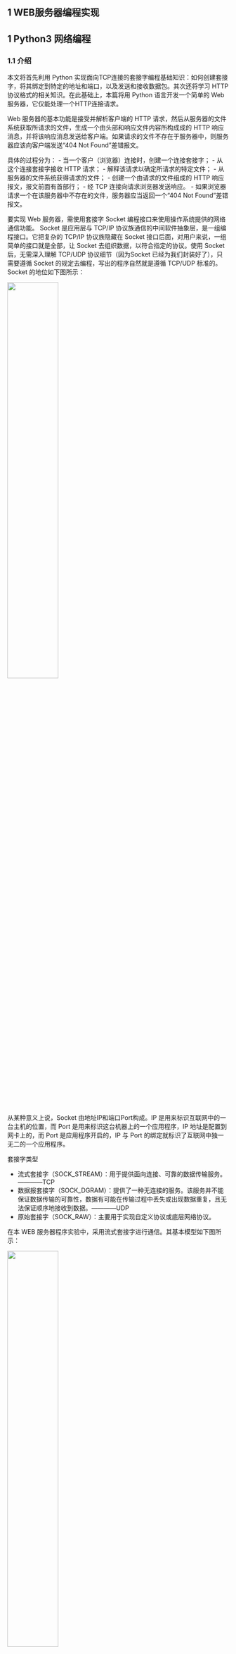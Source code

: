 ## 1 WEB服务器编程实现

## 1 Python3 网络编程
### 1.1 介绍

本文将首先利用 Python 实现面向TCP连接的套接字编程基础知识：如何创建套接字，将其绑定到特定的地址和端口，以及发送和接收数据包。其次还将学习 HTTP 协议格式的相关知识。在此基础上，本篇将用 Python 语言开发一个简单的 Web 服务器，它仅能处理一个HTTP连接请求。

Web 服务器的基本功能是接受并解析客户端的 HTTP 请求，然后从服务器的文件系统获取所请求的文件，生成一个由头部和响应文件内容所构成成的 HTTP 响应消息，并将该响应消息发送给客户端。如果请求的文件不存在于服务器中，则服务器应该向客户端发送“404 Not Found”差错报文。

具体的过程分为：
    - 当一个客户（浏览器）连接时，创建一个连接套接字；
    - 从这个连接套接字接收 HTTP 请求；
    - 解释该请求以确定所请求的特定文件；
    - 从服务器的文件系统获得请求的文件；
    - 创建一个由请求的文件组成的 HTTP 响应报文，报文前面有首部行；
    - 经 TCP 连接向请求浏览器发送响应。
    - 如果浏览器请求一个在该服务器中不存在的文件，服务器应当返回一个“404 Not Found”差错报文。

要实现 Web 服务器，需使用套接字 Socket 编程接口来使用操作系统提供的网络通信功能。
Socket 是应用层与 TCP/IP 协议族通信的中间软件抽象层，是一组编程接口。它把复杂的 TCP/IP 协议族隐藏在 Socket 接口后面，对用户来说，一组简单的接口就是全部，让 Socket 去组织数据，以符合指定的协议。使用 Socket 后，无需深入理解 TCP/UDP 协议细节（因为Socket 已经为我们封装好了），只需要遵循 Socket 的规定去编程，写出的程序自然就是遵循 TCP/UDP 标准的。Socket 的地位如下图所示：

<img src ="https://img-blog.csdnimg.cn/87bbbfc842844ab98cb3abbb77c4bd36.png#pic_center" width = 48%>

从某种意义上说，Socket 由地址IP和端口Port构成。IP 是用来标识互联网中的一台主机的位置，而 Port 是用来标识这台机器上的一个应用程序，IP 地址是配置到网卡上的，而 Port 是应用程序开启的，IP 与 Port 的绑定就标识了互联网中独一无二的一个应用程序。

套接字类型
- 流式套接字（SOCK_STREAM）：用于提供面向连接、可靠的数据传输服务。————TCP
- 数据报套接字（SOCK_DGRAM）：提供了一种无连接的服务。该服务并不能保证数据传输的可靠性，数据有可能在传输过程中丢失或出现数据重复，且无法保证顺序地接收到数据。————UDP
- 原始套接字（SOCK_RAW）：主要用于实现自定义协议或底层网络协议。

在本 WEB 服务器程序实验中，采用流式套接字进行通信。其基本模型如下图所示：

<img src ="https://img-blog.csdnimg.cn/909d13fc5554419f9e4c668df9a36418.png#pic_center" width = 48%>


其工作过程如下：服务器首先启动，通过调用 `socket()` 建立一个套接字，然后调用绑定方法 `bind()` 将该套接字和本地网络地址联系在一起，再调用 `listen()` 使套接字做好侦听连接的准备，并设定的连接队列的长度。客户端在建立套接字后，就可调用连接方法 `connect()` 向服务器端提出连接请求。服务器端在监听到连接请求后，建立和该客户端的连接，并放入连接队列中，并通过调用 `accept()` 来返回该连接，以便后面通信使用。客户端和服务器连接一旦建立，就可以通过调用接收方法 `recv()／recvfrom()` 和发送 方法 `send()／sendto()` 来发送和接收数据。最后，待数据传送结束后，双方调用 `close()` 关闭套接字。


> 套接字这个词对很多不了解网络编程的人来说显得非常晦涩和陌生，其实说得通俗点，套接字就是一套用C语言写成的应用程序开发库，主要用于实现进程间通信和网络编程，在网络应用开发中被广泛使用。在Python中也可以基于套接字来使用传输层提供的传输服务，并基于此开发自己的网络应用。实际开发中使用的套接字可以分为三类：流套接字（TCP套接字）、数据报套接字和原始套接字。

## 2 创建TCP套接字
### 2.1 套接字

套接字（Socket）是一个抽象层，应用程序可以通过它发送或接收数据，可对其进行像对文件一样的打开、读写和关闭等操作。套接字允许应用程序将 I/O 插入到网络中，并与网络中的其他应用程序进行通信。网络套接字是 IP 地址与端口 Port 的组合。

为了满足不同的通信程序对通信质量和性能的要求，网络系统提供了三种不同类型的套接字，以供用户在设计网络应用程序时根据不同的要求来选择。分别是：

- 流式套接字（SOCK-STREAM）。提供一种可靠的、面向连接的双向数据传输服务，实现了数据无差错、无重复的发送。流式套接字内设流量控制，被传输的数据看作是无记录边界的字节流。在 TCP/IP 协议簇中，使用 TCP 协议来实现字节流的传输，当用户想要发送大批量的数据或者对数据传输有较高的要求时，可以使用流式套接字。
- 数据报套接字（SOCK-DGRAM）。提供一种无连接、不可靠的双向数据传输服务。数据包以独立的形式被发送，并且保留了记录边界，不提供可靠性保证。数据在传输过程中可能会丢失或重复，并且不能保证在接收端按发送顺序接收数据。在 TCP/IP 协议簇中，使用 UDP 协议来实现数据报套接字。在出现差错的可能性较小或允许部分传输出错的应用场合，可以使用数据报套接字进行数据传输，这样通信的效率较高。
- 原始套接字（SOCK-RAW）。该套接字允许对较低层协议（如 IP 或 ICMP ）进行直接访问，常用于网络协议分析，检验新的网络协议实现，也可用于测试新配置或安装的网络设备。


所谓TCP套接字就是使用TCP协议提供的传输服务来实现网络通信的编程接口。在Python中可以通过创建 `socket` 对象并指定type属性为SOCK_STREAM来 使用TCP套接字。由于一台主机可能拥有多个IP地址，而且很有可能会配置多个不同的服务，所以作为服务器端的程序，需要在创建套接字对象后将其绑定到指定的IP地址和端口上。这里的端口并不是物理设备而是对IP地址的扩展，用于区分不同的服务，例如我们通常将HTTP服务跟80端口绑定，而MySQL数据库服务默认绑定在3306端口，这样当服务器收到用户请求时就可以根据端口号来确定到底用户请求的是HTTP服务器还是数据库服务器提供的服务。端口的取值范围是0~65535，而1024以下的端口我们通常称之为“著名端口”（留给像FTP、HTTP、SMTP等“著名服务”使用的端口，有的地方也称之为“周知端口”），自定义的服务通常不使用这些端口，除非自定义的是HTTP或FTP这样的著名服务。

Socket又称"套接字"，应用程序通常通过"套接字"向网络发出请求或者应答网络请求，使主机间或者一台计算机上的进程间可以通讯。


### 2.2 如何创建套接字

套接字 Socket 实质上提供了主机间进程通信的连接点。进程通信之前,双方首先必须各自创建一个连接点,否则是没有办法建立联系并相互通信的。Python 中，我们用 `socket()` 函数来创建套接字，语法格式如下：

```python
my_socket = socket(socket_family, socket_type, protocol=0)
'''
socket_family可以是如下参数之一：
  　　AF_INET IPv4（默认）
　　  AF_INET6 IPv6
　　  AF_UNIX 只能够用于单一的Unix系统进程间通信
socket_type可以是如下参数之一:
　　  SOCK_STREAM　　流式socket , for TCP （默认）
　  　SOCK_DGRAM　　 数据报式socket , for UDP
　  　SOCK_RAW 原始套接字
'''

**Socket 对象(内建)方法**

<table> <thead> <tr> <th align="left">函数</th> <th align="left">描述</th> </tr> </thead> <tbody><tr> <td align="left">服务器端套接字</td>  </tr> <tr> <td align="left">s.bind()</td> <td align="left">绑定地址（host,port）到套接字， 在AF_INET下,以元组（host,port）的形式表示地址。</td> </tr> <tr> <td align="left">s.listen()</td> <td align="left">开始TCP监听。backlog指定在拒绝连接之前，操作系统可以挂起的最大连接数量。该值至少为1，大部分应用程序设为5就可以了。</td> </tr> <tr> <td align="left">s.accept()</td> <td align="left">被动接受TCP客户端连接,(阻塞式)等待连接的到来</td> </tr> <tr> <td align="left">客户端套接字</td>  </tr> <tr> <td align="left">s.connect()</td> <td align="left">主动初始化TCP服务器连接，。一般address的格式为元组（hostname,port），如果连接出错，返回socket.error错误。</td> </tr> <tr> <td align="left">s.connect_ex()</td> <td align="left">connect()函数的扩展版本,出错时返回出错码,而不是抛出异常</td> </tr> <tr> <td align="left">公共用途的套接字函数</td>  </tr> <tr> <td align="left">s.recv()</td> <td align="left">接收TCP数据，数据以字符串形式返回，bufsize指定要接收的最大数据量。flag提供有关消息的其他信息，通常可以忽略。</td> </tr> <tr> <td align="left">s.send()</td> <td align="left">发送TCP数据，将string中的数据发送到连接的套接字。返回值是要发送的字节数量，该数量可能小于string的字节大小。</td> </tr> <tr> <td align="left">s.sendall()</td> <td align="left">完整发送TCP数据，完整发送TCP数据。将string中的数据发送到连接的套接字，但在返回之前会尝试发送所有数据。成功返回None，失败则抛出异常。</td> </tr> <tr> <td align="left">s.recvfrom()</td> <td align="left">接收UDP数据，与recv()类似，但返回值是（data,address）。其中data是包含接收数据的字符串，address是发送数据的套接字地址。</td> </tr> <tr> <td align="left">s.sendto()</td> <td align="left">发送UDP数据，将数据发送到套接字，address是形式为（ipaddr，port）的元组，指定远程地址。返回值是发送的字节数。</td> </tr> <tr> <td align="left">s.close()</td> <td align="left">关闭套接字</td> </tr> <tr> <td align="left">s.getpeername()</td> <td align="left">返回连接套接字的远程地址。返回值通常是元组（ipaddr,port）。</td> </tr> <tr> <td align="left">s.getsockname()</td> <td align="left">返回套接字自己的地址。通常是一个元组(ipaddr,port)</td> </tr> <tr> <td align="left">s.setsockopt(level,optname,value)</td> <td align="left">设置给定套接字选项的值。</td> </tr> <tr> <td align="left">s.getsockopt(level,optname[.buflen])</td> <td align="left">返回套接字选项的值。</td> </tr> <tr> <td align="left">s.settimeout(timeout)</td> <td align="left">设置套接字操作的超时期，timeout是一个浮点数，单位是秒。值为None表示没有超时期。一般，超时期应该在刚创建套接字时设置，因为它们可能用于连接的操作（如connect()）</td> </tr> <tr> <td align="left">s.gettimeout()</td> <td align="left">返回当前超时期的值，单位是秒，如果没有设置超时期，则返回None。</td> </tr> <tr> <td align="left">s.fileno()</td> <td align="left">返回套接字的文件描述符。</td> </tr> <tr> <td align="left">s.setblocking(flag)</td> <td align="left">如果flag为0，则将套接字设为非阻塞模式，否则将套接字设为阻塞模式（默认值）。非阻塞模式下，如果调用recv()没有发现任何数据，或send()调用无法立即发送数据，那么将引起socket.error异常。</td> </tr> <tr> <td align="left">s.makefile()</td> <td align="left">创建一个与该套接字相关连的文件</td> </tr> </tbody></table>



### 2.3 如何为套接字绑定主机及端口

一个完整的 Socket 可以用一个通信双方的相关描述：
         {协议,本地地址,本地端口,远程地址,远程端口}

实际应用中，在创建一个 Socket 时先用一个半相关描述（服务器这一半可以确定，而另一半尚不确定）:
         {协议,本地地址,本地端口}
每一个 Socket 有一个本地的唯一端口号，由操作系统分配。

绑定指为套接字绑定地址包含主机及其端口。 在 AF_INET 下，以元组（host,port）的形式表示地址。
- host：用字符串表示主机的 IP 地址。表示本机‘’，也可用‘127.0.0.1’表示回环地址，或者主机的一般 IP 地址。
- port：端口号，数字表示。1024 以下为系统约定，自定义的用 1024 以上。

绑定通过套接字的绑定方法 `bind()` 来完成，输入参数为元组 `(host,port)`。
绑定示例：

```python
my_socket.bind(('127.0.0.1', 1234))         # 绑定本地回环地址
my_socket.bind(('', 1234))                  # 自动获取IP地址
```

### 2.4 如何设置套接字监听

服务器程序在调用创建套接字 `socket()` 和绑定 `bind()` 之后需要处于监听状态，因为不知客户端什么时候开始进行请求连接。为此，需调用套接字的监听方法 `listen()`。

一个服务端可能同时面对多个客户端的连接请求，为此服务器程序需创建一个连接队列来保存的连接请求，并依次为连接请求建立相应连接。为此需设置队列的大小作为监听方法的参数。
监听示例：

```python
my_socket.listen(10)    # 设置连接队列大小为10，并使套接字处于监听状态。
```

### 2.5 服务端获取连接请求
#### 2.5.1 如何获取客户端的连接请求

当服务器中的套接字监听到了连接请求之后，内核和客户建立连接，并将连接放入连接队列中。典型的服务器程序是可以同时服务多个客户端的，当有客户端发起连接时，服务器就调用 `accept()` 返回并接收这个连接，如果有大量客户端发起请求，服务器来不及处理，还没有 accept 的客户端就处于连接等待状态。如果服务器调用 `accept()` 时还没有客户端的连接请求，就阻塞等待直到有客户端连接上来。

示例：

```python
connection_socket，addr = my_socket.accept()
'''
返回值： 
connectionSocket 客户端连接套接字
addr 连接的客户端地址
'''
```

这里的 connectionSocket 称为客户端连接套接字，是 `accept()` 接收到一个客户端连接请求后返回的一个新的套接字，它代表了服务端和客户端的连接。后面可以用于读取数据以及关闭连接。

#### 2.5.2 如何获取客户端发送的报文内容

服务器与客户端的连接建立好之后，就可以接收或发送消息操作。相应有下面几组方法：

```python
recv()/send()
recvmsg()/sendmsg()
recvfrom()/sendto()
```
接收报文方法 `recv()` 用法如下：

```python
data = socket.recv(buffersize)
'''
　　　　　功能 ： 接收对应客户端消息
　　　　　参数 ： 一次最多接收多少字节
　　　　　返回值 ： 接收到的内容
　　　    *  如果没有消息则会阻塞等待
'''
```

### 2.6 服务端读取请求文件内容

#### 2.6.1 如何获取客户端请求的网页文件名

HTTP 请求是客户端通过发送信息向服务器请求对资源的访问。HTTP 请求由三部分组成：请求行、请求头和请求正文。

```python
POST /index.html HTTP/1.1   # 请求方法 url 协议及版本号
Host: localhost             # 主机地址
User-Agent: Mozilla/5.0 (Windows NT 5.1; rv:10.0.2) Gecko/20100101 Firefox/10.0.2
Accept: text/html,application/xhtml+xml,application/xml;q=0.9,*/*;q=0.8
Accept-Language: zh-cn,zh;q=0.5
Accept-Encoding: gzip, deflate
Connection: keep-alive
Referer: <a target=_blank href="http://localhost/" style="color: rgb(51, 102, 153); text-decoration: none;">http://localhost/</a>
Content-Length：25
Content-Type：application/x-www-form-urlencoded
`     `
username=aa&password=1234             # 请求体
```

从上方代码可以看出，请求网页文件名位于请求行（第一行）中用空格分隔的第二个部分。

在获得请求文件名后，读取文件内容使用文件操作来实现。Python 提供了必要的函数和方法进行默认情况下的文件基本操

### 2.7 服务端响应请求头部信息
#### 2.7.1 WEB服务器响应消息头部定义

WEB 服务器在接收到客户端的连接请求后，接下来就会响应该请求。HTTP 响应报文由三部分组成：响应行、响应头、响应体。如下图所示。

<img src ="https://img-blog.csdnimg.cn/56b40737ea794b419a6078d46adc13bb.png#pic_center" width = 48%>

- 响应行：一般由协议版本、状态码及其描述组成，比如 `HTTP/1.1 200 OK` 其中协议版本 `HTTP/1.1` 或者 `HTTP/1.0`，`200` 就是它的状态码，`OK` 则为它的描述。
- 响应头：用于描述服务器的基本信息，以及数据的描述，服务器通过这些数据的描述信息，可以通知客户端如何处理它回送的数据。

常见的响应头字段含义：
    - Allow：服务器支持哪些请求方法(如GET、POST等)。
    - Content-Encoding：文档的编码(Encode)方法。
    - Content-Length：表示内容长度。
    - Content-Type：表示后面的文档属于什么MIME类型。
    - Date：当前的GMT时间
    - Expires：告诉浏览器把回送的资源缓存多长时间，-1或0则是不缓存。
    - Last-Modified：文档的最后改动时间。
    - Location：用于重定向接收者到一个新URI地址。
    - Refresh：告诉浏览器隔多久刷新一次，以秒计。
    - Server：服务器通过这个头告诉浏览器服务器的类型。

在这个 WEB 服务器返回的头部信息示例如下：

```python
HTTP/1.1 200 OK
Connection: close
Content-Type: text/html
Content-Length: 24
```

#### 2.7.2 发送响应消息头部内容

在定义好响应消息的头部信息后，使用套接字的 send 方法发送即可。
在发送前需要使用编码 `encode()` 方法，将字符串转换为字节数组后发送。
例如：
```python
socket.send(header.encode())
```

#### 2.7.3 如何捕获请求文件读取错误的异常

在本服务器程序中，采用 `try...except` 结构来捕获异常。当请求的文件不存在（可能是文件名错误或路径错误）及其他可能导致文件访问错误（如没有相应权限）时，就会产生 IOError 异常。从而进入异常处理部分代码。

**发送自定义的异常信息给客户端**

在异常处理代码中，定义响应客户端请求文件不存在的响应消息头代码 404 及消息内容not Found。

将此响应消息头发给客户端，可以使用 socket 的发送方法 `send()` 完成，发送前需要使用编码方法 `encode()` 对响应消息进行编码。


**完整代码如下：**

```python
from socket import *

serverSocket = socket(AF_INET, SOCK_STREAM) 
# Prepare a sever socket 
serverSocket.bind(("127.0.0.1",6789))
serverSocket.listen(1)

while True:
    print('开始WEB服务...')
    try:
            connectionSocket, addr = serverSocket.accept()
            message = connectionSocket.recv(1024) # 获取客户发送的报文
            
            # 读取文件内容
            filename = message.split()[1]       
            f = open(filename[1:])
            outputdata = f.read()
            
            # 向套接字发送头部信息
            header = ' HTTP/1.1 200 OK\nConnection: close\nContent-Type: text/html\nContent-Length: %d\n\n' % (len(outputdata))
            connectionSocket.send(header.encode())

            # 发送请求文件的内容
            for i in range(0, len(outputdata)):
                connectionSocket.send(outputdata[i].encode())
            
            # 关闭连接
            connectionSocket.close()
    except IOError:             # 异常处理
            # 发送文件未找到的消息
            header = ' HTTP/1.1 404 not Found'
            #########Begin#########
            connectionSocket.send(header.encode())
            #########End#########
            # 关闭连接
            connectionSocket.close()
    # 关闭套接字
    serverSocket.close()
```

### 2.8 示例分析

**1. 服务端**

下面的代码实现了一个提供时间日期的服务器。

```python
# -*- encoding: utf-8 -*-
# @Author: CarpeDiem
# @Date: 230420
# @Version: 1.0
# @Description: 一个提供时间日期的服务器
# @Filename: server.py

from socket import socket, SOCK_STREAM, AF_INET, gethostname
from datetime import datetime

def main():
    # 1. 创建套接字对象并指定使用哪种传输服务
    # family=AF_INET - IPv4地址
    # family=AF_INET6 - IPv6地址
    # type=SOCK_STREAM - TCP套接字
    # type=SOCK_DGRAM - UDP套接字
    # type=SOCK_RAW - 原始套接字
    server = socket(family=AF_INET, type=SOCK_STREAM)
    # 2. 绑定IP地址和端口（端口用于区分不同的服务）
    # 同一个时间在同一个端口只能绑定一个服务否则报错
    # server.bind(('192.168.1.2', 1030))
    host = gethostname()            # 获取本地主机名
    port = 9999                     # 绑定端口号
    server.bind((host, port))
    # 3.开启监听 - 监听客户端连接到服务器
    # 参数512可以理解为连接队列的大小，超过后排队
    server.listen(512)
    print("服务器启动开始监听……")
    while True:
        # 4.通过循环接收客户端的连接并作出相应的处理(提供服务)
        # accept方法是一个阻塞方法如果没有客户端连接到服务器代码不会向下执行
        # accept方法返回一个元组其中的第一个元素是客户端对象
        # 第二个元素是连接到服务器的客户端的地址(由IP和端口两部分构成)
        client, addr = server.accept()
        print(str(addr) + "连接到了服务器.")
        # 5. 发送数据
        client.send(str(datetime.now()).encode('utf-8'))
        # 6. 断开连接
        client.close()

if __name__ == "__main__":
    main()
```


> 查找自己电脑IP和端口的方法：
>   **第一步： Win+R**
>   **第二步： 输入：cmd  然后点击确定（Enter）进入**
>   **第三步： 输入：ipconfig  然后Enter**
>   **第四步： 输入：netstat 然后Enter**  一般用第一个就行

<img src ="https://img-blog.csdnimg.cn/ac240a014d184b73a7a51927c288b7f7.png#pic_center" width = 48%>

运行服务器程序后我们可以通过Windows系统的telnet来访问该服务器，结果如下图所示。

<center class = "half"><img src ="https://img-blog.csdnimg.cn/fb0fb5b6873e49ff821880f77261afcd.png#pic_left" width = "30%"><img src = "https://img-blog.csdnimg.cn/71394f87909c418ea6c19b8f60b964af.png#pic_left"  width = "48%"></center></p>

Windows开启telnet服务，见下图所示：

<img src ="https://img-blog.csdnimg.cn/d2de3e8cfba444fb80940100e54eeb21.gif#pic_center" width = 48%>


当然我们也可以通过Python的程序来实现TCP客户端的功能，相较于实现服务器程序，实现客户端程序就简单多了，代码如下所示。


**2. 客户端**

```python
# -*- encoding: utf-8 -*-
# @Author: CarpeDiem
# @Date: 230420
# @Version: 1.0
# @Description: 一个接受时间日期的客户端
# @Filename: client.py

from socket import socket, SOCK_STREAM, AF_INET, gethostname

def main():
    # 1.创建套接字对象默认使用IPv4和TCP协议
    # client = socket()
    client = socket(family=AF_INET, type=SOCK_STREAM)

    # 2.连接到服务器（需要指定IP地址和端口）
    # client.connect(('10.69.164.78', 1030))
    host = gethostname()            # 获取本地主机名
    port = 9999                     # 绑定端口号
    client.connect((host, port))

    # 3.从服务器接受数据, 接收小于 1024 字节的数据
    print(client.recv(1024).decode('utf-8'))
    client.close()

if __name__ == "__main__":
    main()
```

现在我们打开两个终端，第一个终端执行 `server.py` 文件：
```bash
python3 server.py
```
第二个终端执行 `client.py` 文件：
```bash
python3 client.py
2023-04-19 17:04:30.293444
```

这时我们再打开第一个终端，就会看到有以下信息输出：
```bash
('192.168.1.2', 11046)连接到了服务器.
```

需要注意的是，上面的服务器并没有使用多线程或者异步I/O的处理方式，这也就意味着当服务器与一个客户端处于通信状态时，其他的客户端只能排队等待。很显然，这样的服务器并不能满足我们的需求，我们需要的服务器是能够同时接纳和处理多个用户请求的。下面我们来设计一个使用多线程技术处理多个用户请求的服务器，该服务器会向连接到服务器的客户端发送一张图片。


服务器端代码：

```python
from socket import socket, SOCK_STREAM, AF_INET
from base64 import b64encode
from json import dumps
from threading import Thread


def main():
    
    # 自定义线程类
    class FileTransferHandler(Thread):

        def __init__(self, cclient):
            super().__init__()
            self.cclient = cclient

        def run(self):
            my_dict = {}
            my_dict['filename'] = 'guido.jpg'
            # JSON是纯文本不能携带二进制数据
            # 所以图片的二进制数据要处理成base64编码
            my_dict['filedata'] = data
            # 通过dumps函数将字典处理成JSON字符串
            json_str = dumps(my_dict)
            # 发送JSON字符串
            self.cclient.send(json_str.encode('utf-8'))
            self.cclient.close()

    # 1.创建套接字对象并指定使用哪种传输服务
    server = socket()
    # 2.绑定IP地址和端口(区分不同的服务)
    server.bind(('192.168.1.2', 5566))
    # 3.开启监听 - 监听客户端连接到服务器
    server.listen(512)
    print('服务器启动开始监听...')
    with open('guido.jpg', 'rb') as f:
        # 将二进制数据处理成base64再解码成字符串
        data = b64encode(f.read()).decode('utf-8')
    while True:
        client, addr = server.accept()
        # 启动一个线程来处理客户端的请求
        FileTransferHandler(client).start()


if __name__ == '__main__':
    main()
```

客户端代码：

```python
from socket import socket
from json import loads
from base64 import b64decode


def main():
    client = socket()
    client.connect(('192.168.1.2', 5566))
    # 定义一个保存二进制数据的对象
    in_data = bytes()
    # 由于不知道服务器发送的数据有多大每次接收1024字节
    data = client.recv(1024)
    while data:
        # 将收到的数据拼接起来
        in_data += data
        data = client.recv(1024)
    # 将收到的二进制数据解码成JSON字符串并转换成字典
    # loads函数的作用就是将JSON字符串转成字典对象
    my_dict = loads(in_data.decode('utf-8'))
    filename = my_dict['filename']
    filedata = my_dict['filedata'].encode('utf-8')
    with open('/Users/Hao/' + filename, 'wb') as f:
        # 将base64格式的数据解码成二进制数据并写入文件
        f.write(b64decode(filedata))
    print('图片已保存.')


if __name__ == '__main__':
    main()
```

在这个案例中，我们使用了JSON作为数据传输的格式（通过JSON格式对传输的数据进行了序列化和反序列化的操作），但是JSON并不能携带二进制数据，因此对图片的二进制数据进行了Base64编码的处理。Base64是一种用64个字符表示所有二进制数据的编码方式，通过将二进制数据每6位一组的方式重新组织，刚好可以使用0~9的数字、大小写字母以及“+”和“/”总共64个字符表示从000000到111111的64种状态。[维基百科](https://zh.wikipedia.org/wiki/Base64)上有关于Base64编码的详细讲解，不熟悉Base64的读者可以自行阅读。

## 3 创建数据包套接字

传输层除了有可靠的传输协议TCP之外，还有一种非常轻便的传输协议叫做用户数据报协议，简称UDP。TCP和UDP都是提供端到端传输服务的协议，二者的差别就如同打电话和发短信的区别，后者不对传输的可靠性和可达性做出任何承诺从而避免了TCP中握手和重传的开销，所以在强调性能和而不是数据完整性的场景中（例如传输网络音视频数据），UDP可能是更好的选择。可能大家会注意到一个现象，就是在观看网络视频时，有时会出现卡顿，有时会出现花屏，这无非就是部分数据传丢或传错造成的。

数据包格式套接字（Datagram Sockets）也叫“无连接的套接字”，在代码中使用 SOCK_DGRAM 表示。可以将 SOCK_DGRAM 比喻成高速移动的摩托车快递，它有以下特征：

    - 强调快速传输而非传输顺序；
    - 传输的数据可能丢失也可能损毁；
    - 限制每次传输的数据大小；
    - 数据的发送和接收是同步的。

数据包套接字也使用 IP 协议作路由，但是它不使用 TCP 协议，而是使用 UDP 协议（User Datagram Protocol，用户数据报协议）。

实际应用中，QQ 视频聊天和语音聊天主要使用 SOCK_DGRAM 来传输数据，因为首先要保证通信的效率，尽量减小延迟，而数据的正确性是次要的，即使丢失很小的一部分数据，视频和音频也可以正常解析，最多出现噪点或杂音，不会对通信质量有实质的影响。当然，SOCK_DGRAM 没有想象中的糟糕，不会频繁的丢失数据，数据错误只是小概率事件。

创建UDP套接字，绑定地址包含主机及其端口：

```python
serverSocket = socket(AF_INET, SOCK_DGRAM)
serverSocket.bind(('0.0.0.0', 12000))
```


### 3.1 UDP Ping服务程序框架

在这个简单的 UDP Ping 服务器程序中，完成套接字创建及绑定后，当接收到消息后进行简单处理（这里是转化为大写），再将消息回传给相应的客户端。

#### 3.1.1 Ping服务端创建UDP套接字



#### 3.1.2 UDP通信中发送与接收数据

在 UDP 通信中，使用 `sendto()` 函数发送 UDP 数据，将数据发送到套接字，输入参数 address 是形式为 `(host, port)` 的元组，指定远程地址，其中host表示服务器地址，port表示服务器端口号。返回值是发送的字节数。

接收数据使用 `recvfrom()` 函数实现。输入参数为接收缓冲区大小。该函数接收 UDP 数据，与 `recv()` 类似，但返回值是 `(data, address)`。其中 `data` 是包含接收数据的字符串，`address` 是发送数据的套接字地址。


示例如下：
- 接收数据
```python
msg,addr=udp_server.recvfrom(BUFSIZE)   # 使用套接字对象udp_server的recvfrom()方法接收数据
```

- 发送数据

```python
udp_server.sendto(msg,addr)     # 使用套接字对象udp_server的sendto()方法发送数据
```

完整的服务器程序一般都处于后台服务状态，通过不断循环等待客户端发送 Ping 消息，经过简单处理后，将消息发给相应的客户端。
在本实验中，为了避免大量资源的消耗，设置了一个接收消息计数器，当接收到消息超过设定值后，服务程序就退出（break）循环。

#### 3.1.3 设置套接字超时时间

在进行客户端向服务器发送 Ping 消息的过程中，有时候可能会因为网络原因造成一直连不上服务器（如服务器程序没有开启），这时如不手动停止，Socket 可能会一直尝试重连，造成资源的浪费。这就需要设置 `timeout` 来限制重连时间，当 Socket 尝试重连到指定的时间时，就会停止一切操作，并提示达到 `timeout` 设定阈值。
设置超时时间一般在创建套接字后，在网络通信之前进行。示例如下：

```python
mysocket.settimeout(10)
```

代码作用为设定套接字的超时时间为 10 秒

### 3.2 客户端创建UDP套接字


客户端程序在创建完套接字后，通过循环向服务器发送消息，然后接收服务器回传的消息，通过计算收到消息及发送消息的时间差，来反映网络的状况。如果超时时间过后还没收到消息，则报出超时异常。

消息编解码
在网络通信中，网络线路中传输的是字节（二进制格式）流bytes。但在我们发送的消息习惯用字符串string来表示，这时就需要用编码encode()和解码decode()函数来转换。

encode()函数：字符串类型（str）提供的方法，用于将字符串类型转换成 bytes 类型，这个过程也称为“编码”。其语法如下：

```python
str.encode([encoding="utf-8"][,errors="strict"])
```

注意，格式中用 [] 括起来的参数为可选参数，也就是说，在使用此方法时，可以使用 [] 中的参数，也可以不使用。



### 3.3 客户端向服务器发送消息并接收消息



____

## 参考

- 网络编程入门：[https://gitee.com/zengyujin/Python-100-Days/blob/master/Day01-15/14.网络编程入门和网络应用开发.md](https://gitee.com/zengyujin/Python-100-Days/blob/master/Day01-15/14.%E7%BD%91%E7%BB%9C%E7%BC%96%E7%A8%8B%E5%85%A5%E9%97%A8%E5%92%8C%E7%BD%91%E7%BB%9C%E5%BA%94%E7%94%A8%E5%BC%80%E5%8F%91.md)
- Python3 网络编程：[https://www.nowcoder.com/tutorial/10005/99e037cb31a1486a8cf8ea61eb58dc8c](https://www.nowcoder.com/tutorial/10005/99e037cb31a1486a8cf8ea61eb58dc8c)
- WEB服务器编程实现：[https://www.educoder.net/shixuns/synqujxr/challenges](https://www.educoder.net/shixuns/synqujxr/challenges)
